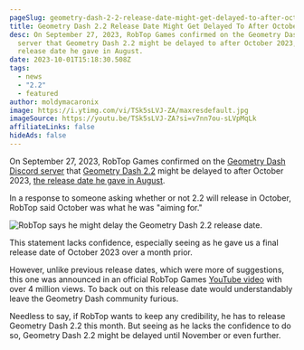 ```yaml
---
pageSlug: geometry-dash-2-2-release-date-might-get-delayed-to-after-october
title: Geometry Dash 2.2 Release Date Might Get Delayed To After October
desc: On September 27, 2023, RobTop Games confirmed on the Geometry Dash Discord
  server that Geometry Dash 2.2 might be delayed to after October 2023, the
  release date he gave in August.
date: 2023-10-01T15:18:30.508Z
tags:
  - news
  - "2.2"
  - featured
author: moldymacaronix
image: https://i.ytimg.com/vi/TSk5sLVJ-ZA/maxresdefault.jpg
imageSource: https://youtu.be/TSk5sLVJ-ZA?si=v7nn7ou-sLVpMqLk
affiliateLinks: false
hideAds: false
---
```

On September 27, 2023, RobTop Games confirmed on the [Geometry Dash Discord server](/posts/geometry-dash-discord-server-how-to-join-request-levels/) that [Geometry Dash 2.2](/categories/2.2/) might be delayed to after October 2023, [the release date he gave in August](/posts/final-geometry-dash-2-2-release-date-confirmed-by-robtop/).

In a response to someone asking whether or not 2.2 will release in October, RobTop said October was what he was "aiming for."

![RobTop says he might delay the Geometry Dash 2.2 release date.](https://pbs.twimg.com/media/F7NCRI4W0AEoqDl?format=png&name=small)

This statement lacks confidence, especially seeing as he gave us a final release date of October 2023 over a month prior.

However, unlike previous release dates, which were more of suggestions, this one was announced in an official RobTop Games [YouTube video](https://youtu.be/mWi_zuXBECw?si=qAfQ8NBWUJsssLQA) with over 4 million views. To back out on this release date would understandably leave the Geometry Dash community furious.

Needless to say, if RobTop wants to keep any credibility, he has to release Geometry Dash 2.2 this month. But seeing as he lacks the confidence to do so, Geometry Dash 2.2 might be delayed until November or even further.